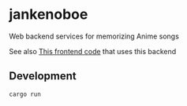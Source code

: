 # jankenoboe

Web backend services for memorizing Anime songs

See also [This frontend code](https://github.com/pandazy/jankenamq-web) that uses this backend

## Development

```bash
cargo run
```

